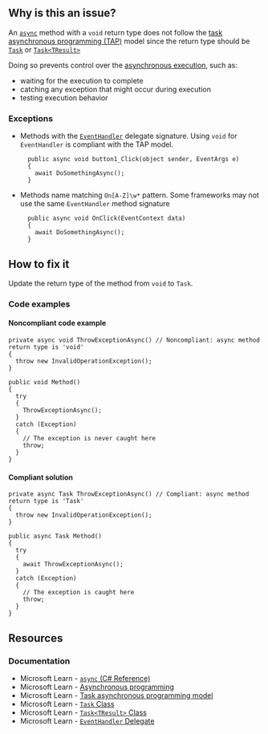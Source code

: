 ## Why is this an issue?

An [`async`](https://learn.microsoft.com/en-us/dotnet/csharp/language-reference/keywords/async) method with a
`void` return type does not follow the [task asynchronous programming
(TAP)](https://learn.microsoft.com/en-us/dotnet/csharp/asynchronous-programming/task-asynchronous-programming-model) model since the return type should be [`Task`](https://learn.microsoft.com/en-us/dotnet/api/system.threading.tasks.task) or [`Task<TResult>`](https://learn.microsoft.com/en-us/dotnet/api/system.threading.tasks.task-1)

Doing so prevents control over the [asynchronous
execution](https://learn.microsoft.com/en-us/dotnet/csharp/asynchronous-programming/async-scenarios), such as:

- waiting for the execution to complete
- catching any exception that might occur during execution
- testing execution behavior

### Exceptions

- Methods with the [`EventHandler`](https://learn.microsoft.com/en-us/dotnet/api/system.eventhandler) delegate signature.  Using `void` for `EventHandler` is compliant with the TAP model.  

        public async void button1_Click(object sender, EventArgs e)
        {
          await DoSomethingAsync();
        }
- Methods name matching `On[A-Z]\w*` pattern.  Some frameworks may not use the same `EventHandler` method signature  

        public async void OnClick(EventContext data)
        {
          await DoSomethingAsync();
        }

## How to fix it

Update the return type of the method from `void` to `Task`.

### Code examples

#### Noncompliant code example

    private async void ThrowExceptionAsync() // Noncompliant: async method return type is 'void'
    {
      throw new InvalidOperationException();
    }
    
    public void Method()
    {
      try
      {
        ThrowExceptionAsync();
      }
      catch (Exception)
      {
        // The exception is never caught here
        throw;
      }
    }

#### Compliant solution

    private async Task ThrowExceptionAsync() // Compliant: async method return type is 'Task'
    {
      throw new InvalidOperationException();
    }
    
    public async Task Method()
    {
      try
      {
        await ThrowExceptionAsync();
      }
      catch (Exception)
      {
        // The exception is caught here
        throw;
      }
    }

## Resources

### Documentation

- Microsoft Learn - [`async` (C#
  Reference)](https://learn.microsoft.com/en-us/dotnet/csharp/language-reference/keywords/async)
- Microsoft Learn - [Asynchronous
  programming](https://learn.microsoft.com/en-us/dotnet/csharp/asynchronous-programming/async-scenarios)
- Microsoft Learn - [Task
  asynchronous programming model](https://learn.microsoft.com/en-us/dotnet/csharp/asynchronous-programming/task-asynchronous-programming-model)
- Microsoft Learn - [`Task` Class](https://learn.microsoft.com/en-us/dotnet/api/system.threading.tasks.task)
- Microsoft Learn - [`Task<TResult>`
  Class](https://learn.microsoft.com/en-us/dotnet/api/system.threading.tasks.task-1)
- Microsoft Learn - [`EventHandler` Delegate](https://learn.microsoft.com/en-us/dotnet/api/system.eventhandler)